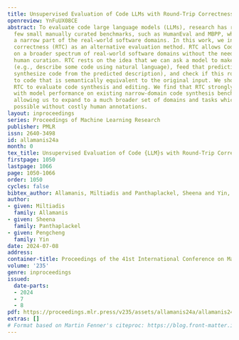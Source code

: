 ```yaml
---
title: Unsupervised Evaluation of Code LLMs with Round-Trip Correctness
openreview: YnFuUX08CE
abstract: To evaluate code large language models (LLMs), research has relied on a
  few small manually curated benchmarks, such as HumanEval and MBPP, which represent
  a narrow part of the real-world software domains. In this work, we introduce round-trip
  correctness (RTC) as an alternative evaluation method. RTC allows Code LLM evaluation
  on a broader spectrum of real-world software domains without the need for costly
  human curation. RTC rests on the idea that we can ask a model to make a prediction
  (e.g., describe some code using natural language), feed that prediction back (e.g.,
  synthesize code from the predicted description), and check if this round-trip leads
  to code that is semantically equivalent to the original input. We show how to employ
  RTC to evaluate code synthesis and editing. We find that RTC strongly correlates
  with model performance on existing narrow-domain code synthesis benchmarks while
  allowing us to expand to a much broader set of domains and tasks which was not previously
  possible without costly human annotations.
layout: inproceedings
series: Proceedings of Machine Learning Research
publisher: PMLR
issn: 2640-3498
id: allamanis24a
month: 0
tex_title: Unsupervised Evaluation of Code {LLM}s with Round-Trip Correctness
firstpage: 1050
lastpage: 1066
page: 1050-1066
order: 1050
cycles: false
bibtex_author: Allamanis, Miltiadis and Panthaplackel, Sheena and Yin, Pengcheng
author:
- given: Miltiadis
  family: Allamanis
- given: Sheena
  family: Panthaplackel
- given: Pengcheng
  family: Yin
date: 2024-07-08
address:
container-title: Proceedings of the 41st International Conference on Machine Learning
volume: '235'
genre: inproceedings
issued:
  date-parts:
  - 2024
  - 7
  - 8
pdf: https://proceedings.mlr.press/v235/assets/allamanis24a/allamanis24a.pdf
extras: []
# Format based on Martin Fenner's citeproc: https://blog.front-matter.io/posts/citeproc-yaml-for-bibliographies/
---
```

